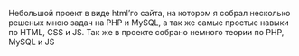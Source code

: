 Небольшой проект в виде html’го сайта, на котором я собрал несколько решеных мною задач на PHP и MySQL, а так же самые простые навыки по HTML, CSS и JS. Так же в проекте собрано немного теории по PHP, MySQL и JS
